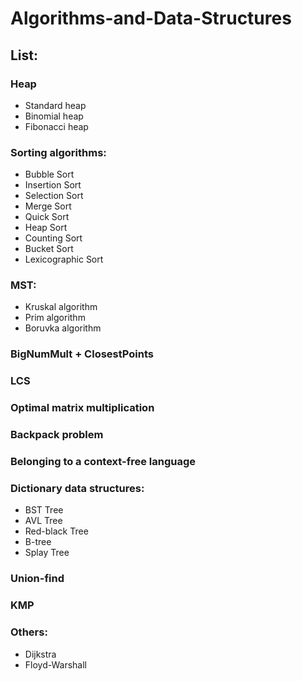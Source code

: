 # Algorithms-and-Data-Structures


## List:


### Heap
- Standard heap
- Binomial heap
- Fibonacci heap

### Sorting algorithms:
- Bubble Sort
- Insertion Sort
- Selection Sort 
- Merge Sort
- Quick Sort
- Heap Sort
- Counting Sort
- Bucket Sort
- Lexicographic Sort

### MST:
- Kruskal algorithm 
- Prim algorithm
- Boruvka algorithm

<!-- DivideAndConquer -->
### BigNumMult + ClosestPoints

<!-- Dynamics -->
### LCS

### Optimal matrix multiplication

### Backpack problem

### Belonging to a context-free language

### Dictionary data structures:
- BST Tree
- AVL Tree
- Red-black Tree
- B-tree
- Splay Tree

### Union-find

### KMP

### Others:
- Dijkstra
- Floyd-Warshall
